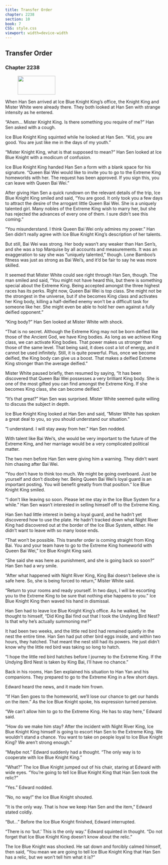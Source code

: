 ```yaml
---
title: Transfer Order
chapter: 2238
section: 10
book: 7
CSS: style.css
viewport: width=device-width
---
```


## Transfer Order

### Chapter 2238

<figure>
	<img src="../Images/gem.gif" alt="" id="gem" width="120" height="60" />
</figure>

When Han Sen arrived at Ice Blue Knight King’s office, the Knight King and Mister White were already there. They both looked at Han Sen with strange intensity as he entered.

“Ahem… Mister Knight King. Is there something you require of me?” Han Sen asked with a cough.

Ice Blue Knight King squinted while he looked at Han Sen. “Kid, you are good. You are just like me in the days of my youth.”

“Mister Knight King, what is that supposed to mean?” Han Sen looked at Ice Blue Knight with a modicum of confusion.

Ice Blue Knight King handed Han Sen a form with a blank space for his signature. “Queen Bai Wei would like to invite you to go to the Extreme King homeworlds with her. The request has been approved. If you sign this, you can leave with Queen Bai Wei.”

After giving Han Sen a quick rundown on the relevant details of the trip, Ice Blue Knight King smiled and said, “You are good. It only took you a few days to attract the desire of the arrogant little Queen Bai Wei. She is a uniquely talented girl. Many nobles of the Extreme King wish to marry her, but she has rejected the advances of every one of them. I sure didn’t see this coming.”

“You misunderstand. I think Queen Bai Wei only admires my power.” Han Sen didn’t really agree with Ice Blue Knight King’s description of her talents.

But still, Bai Wei was strong. Her body wasn’t any weaker than Han Sen’s, and she was a top Marquise by all accounts and measurements. It was an exaggeration to say she was “uniquely talented,” though. Lone Bamboo’s fitness was just as strong as Bai Wei’s, and it’d be fair to say he was more skilled.

It seemed that Mister White could see right through Han Sen, though. The man smiled and said, “You might not have heard this, but there is something special about the Extreme King. Being accepted amongst the three highest races has its perks. Right now, Queen Bai Wei is top class. She might not be the strongest in the universe, but if she becomes King class and activates her King body, killing a half-deified enemy won’t be a difficult task for someone like her. She might even be able to hold her own against a fully deified opponent.”

“King body?” Han Sen looked at Mister White with shock.

“That is no secret. Although the Extreme King may not be born deified like those of the Ancient God, we have King bodies. As long as we achieve King class, we can activate King bodies. That power makes us stronger than those of the same level. That being said, it does cost a lot of energy, and it cannot be used infinitely. Still, it is quite powerful. Plus, once we become deified, the King body can give us a boost. That makes a deified Extreme King stronger than the average deified.”

Mister White paused briefly, then resumed by saying, “It has been discovered that Queen Bai Wei possesses a very brilliant King body. She is one of the most gifted you can find amongst the Extreme King. If she becomes King class, she can become deified.”

“It’s that great?” Han Sen was surprised. Mister White seemed quite willing to discuss the subject in depth.

Ice Blue Knight King looked at Han Sen and said, “Mister White has spoken a great deal to you, so you should understand our situation.”

“I understand. I will stay away from her.” Han Sen nodded.

With talent like Bai Wei’s, she would be very important to the future of the Extreme King, and her marriage would be a very complicated political matter.

The two men before Han Sen were giving him a warning. They didn’t want him chasing after Bai Wei.

“You don’t have to think too much. We might be going overboard. Just be yourself and don’t disobey her. Being Queen Bai Wei’s loyal guard is an important posting. You will benefit greatly from that position.” Ice Blue Knight King smiled.

“I don’t like leaving so soon. Please let me stay in the Ice Blue System for a while.” Han Sen wasn’t interested in selling himself off to the Extreme King.

Han Sen had little interest in being a loyal guard, and he hadn’t yet discovered how to use the plate. He hadn’t tracked down what Night River King had discovered out at the border of the Ice Blue System, either. He didn’t want to leave with so many loose ends.

“That won’t be possible. This transfer order is coming straight from King Bai. You and your team have to go to the Extreme King homeworld with Queen Bai Wei,” Ice Blue Knight King said.

“She said she was here as punishment, and she is going back so soon?” Han Sen had a wry smile.

“After what happened with Night River King, King Bai doesn’t believe she is safe here. So, she is being forced to return,” Mister White said.

“Return to your rooms and ready yourself. In two days, I will be escorting you to the Extreme King to be sure that nothing else happens to you.” Ice Blue Knight King then waved his hand in dismissal.

Han Sen had to leave Ice Blue Knight King’s office. As he walked, he thought to himself, “Did King Bai find out that I took the Undying Bird Nest? Is that why he’s actually summoning me?”

It had been two weeks, and the little red bird had remained quietly in the nest the entire time. Han Sen had put other bird eggs inside, and within two hours, they hatched. That meant the nest still had its powers. He just didn’t know why the little red bird was taking so long to hatch.

“I hope the little red bird hatches before I journey to the Extreme King. If the Undying Bird Nest is taken by King Bai, I’ll have no chance.”

Back in his rooms, Han Sen explained his situation to Han Yan and his companions. They prepared to go to the Extreme King in a few short days.

Edward heard the news, and it made him frown.

“If Han Sen goes to the homeworld, we’ll lose our chance to get our hands on the item.” As the Ice Blue Knight spoke, his expression turned pensive.

“We can’t allow him to go to the Extreme King. He has to stay here,” Edward said.

“How do we make him stay? After the incident with Night River King, Ice Blue Knight King himself is going to escort Han Sen to the Extreme King. We wouldn’t stand a chance. You want to take on people loyal to Ice Blue Knight King? We aren’t strong enough.”

“Maybe not.” Edward suddenly had a thought. “The only way is to cooperate with Ice Blue Knight King.”

“What?” The Ice Blue Knight jumped out of his chair, staring at Edward with wide eyes. “You’re going to tell Ice Blue Knight King that Han Sen took the relic?”

“Yes.” Edward nodded.

“No, no way!” the Ice Blue Knight shouted.

“It is the only way. That is how we keep Han Sen and the item,” Edward stated coldly.

“But…” Before the Ice Blue Knight finished, Edward interrupted.

“There is no ‘but.’ This is the only way.” Edward squinted in thought. “Do not forget that Ice Blue Knight King doesn’t know about the relic.”

The Ice Blue Knight was shocked. He sat down and forcibly calmed himself, then said, “You mean we are going to tell Ice Blue Knight King that Han Sen has a relic, but we won’t tell him what it is?”